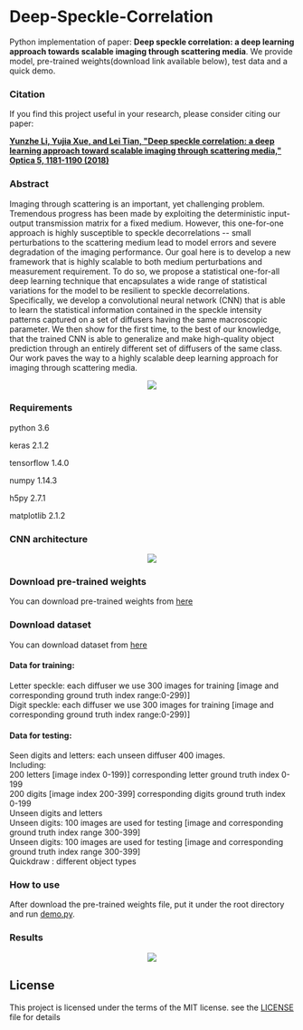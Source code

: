 # Deep-Speckle-Correlation
Python implementation of paper: **Deep speckle correlation: a deep learning approach towards scalable imaging through scattering media**. We provide model, pre-trained weights(download link available below), test data and a quick demo.


### Citation
If you find this project useful in your research, please consider citing our paper:

[**Yunzhe Li, Yujia Xue, and Lei Tian, "Deep speckle correlation: a deep learning approach toward scalable imaging through scattering media," Optica 5, 1181-1190 (2018)**](https://www.osapublishing.org/optica/abstract.cfm?uri=optica-5-10-1181)


### Abstract
Imaging through scattering is an important, yet challenging problem. Tremendous progress has been made by exploiting the deterministic input-output transmission matrix for a fixed medium. However, this one-for-one approach is highly susceptible to speckle decorrelations -- small perturbations to the scattering medium lead to model errors and severe degradation of the imaging performance. Our goal here is to develop a new framework that is highly scalable to both medium perturbations and measurement requirement.  To do so, we propose a statistical one-for-all deep learning technique that encapsulates a wide range of statistical variations for the model to be resilient to speckle decorrelations. Specifically, we develop a convolutional neural network (CNN) that is able to learn the statistical information contained in the speckle intensity patterns captured on a set of diffusers having the same macroscopic parameter. We then show for the first time, to the best of our knowledge, that the trained CNN is able to generalize and make high-quality object prediction through an entirely different set of  diffusers of the same class. Our work paves the way to a highly scalable deep learning approach for imaging through scattering media. 

<p align="center">
  <img src="/images/img1.png">
</p>


### Requirements
python 3.6

keras 2.1.2

tensorflow 1.4.0

numpy 1.14.3

h5py 2.7.1

matplotlib 2.1.2


### CNN architecture
<p align="center">
  <img src="/images/img2.png">
</p>


### Download pre-trained weights
You can download pre-trained weights from [here](https://zenodo.org/records/14939667?token=eyJhbGciOiJIUzUxMiJ9.eyJpZCI6IjYxN2Q4ZDM0LTc3MWQtNDdiOS04MDY2LWQzYjM5MmFkZGE1YSIsImRhdGEiOnt9LCJyYW5kb20iOiI4N2I4MzY5YjNkZjRmMjMzYTAyMTFiMDI5NjQwYzk0NiJ9._LjMaI7t13wCyQA6MF4cBMacQ9SI8GrmuwaTBiIOKWfRrldPYZRJxjHKr4kvciulcubskLhg8xF_U55eEqGCnQ)

### Download dataset
You can download dataset from [here](https://zenodo.org/records/15361263?token=eyJhbGciOiJIUzUxMiJ9.eyJpZCI6IjA4NWZjOWNkLTAwNzctNGIyNi04ODNkLTIzOTIxYzA2NTg1ZCIsImRhdGEiOnt9LCJyYW5kb20iOiIwMTVlNTA0YjE2N2RjNTQ3NjlmOTQ4ZWM1MDE3MmY4NyJ9.7FuO7_HZdT-pXfJY5NHey6tZ_H4YwC1QEYfROznirjCO_OZNawN-CpaB6Brb6Qrona-rabd3NeOcQWlNAcOPwg)
#### Data for training:
Letter speckle: each diffuser we use 300 images for training [image and corresponding ground truth index range:0-299)]  
Digit speckle: each diffuser we use 300 images for training [image and corresponding ground truth index range:0-299)]  

#### Data for testing:
Seen digits and letters: each unseen diffuser 400 images.  
Including:  
200 letters [image index 0-199)] corresponding letter ground truth index 0-199  
200 digits [image index 200-399] corresponding digits ground truth index 0-199  
Unseen digits and letters  
Unseen digits:  100 images are used for testing [image and corresponding ground truth index range 300-399]  
Unseen digits: 100 images are used for testing [image and corresponding ground truth index range 300-399]  
Quickdraw : different object types


### How to use
After download the pre-trained weights file, put it under the root directory and run [demo.py](demo.py).


### Results
<p align="center">
  <img src="/images/img3.png">
</p>


## License
This project is licensed under the terms of the MIT license. see the [LICENSE](LICENSE) file for details
